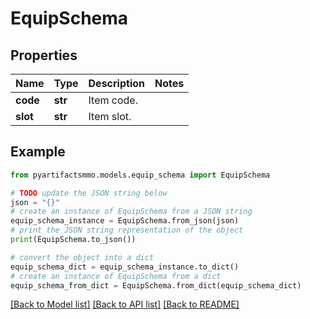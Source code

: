# EquipSchema


## Properties

Name | Type | Description | Notes
------------ | ------------- | ------------- | -------------
**code** | **str** | Item code. | 
**slot** | **str** | Item slot. | 

## Example

```python
from pyartifactsmmo.models.equip_schema import EquipSchema

# TODO update the JSON string below
json = "{}"
# create an instance of EquipSchema from a JSON string
equip_schema_instance = EquipSchema.from_json(json)
# print the JSON string representation of the object
print(EquipSchema.to_json())

# convert the object into a dict
equip_schema_dict = equip_schema_instance.to_dict()
# create an instance of EquipSchema from a dict
equip_schema_from_dict = EquipSchema.from_dict(equip_schema_dict)
```
[[Back to Model list]](../README.md#documentation-for-models) [[Back to API list]](../README.md#documentation-for-api-endpoints) [[Back to README]](../README.md)


